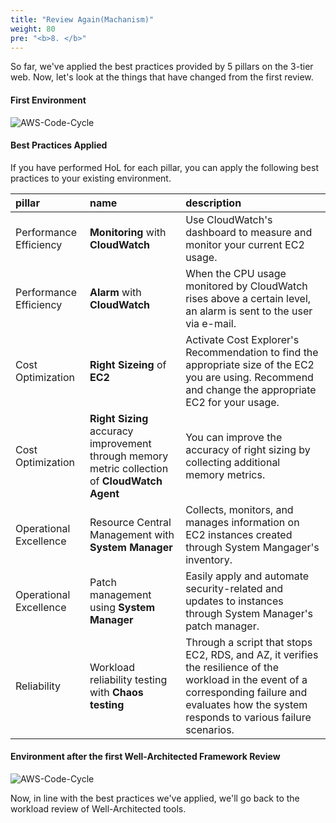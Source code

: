 ```yaml
---
title: "Review Again(Machanism)"
weight: 80
pre: "<b>8. </b>"
---
```


So far, we've applied the best practices provided by 5 pillars on the 3-tier web.
Now, let's look at the things that have changed from the first review.

#### First Environment
![AWS-Code-Cycle](/images/war/awswellarchitected.svg)

#### Best Practices Applied
If you have performed HoL for each pillar, you can apply the following best practices to your existing environment.

| pillar| name | description|
|:---|:---|:---|
|Performance Efficiency| **Monitoring** with **CloudWatch** | Use CloudWatch's dashboard to measure and monitor your current EC2 usage. |
|Performance Efficiency| **Alarm** with **CloudWatch** | When the CPU usage monitored by CloudWatch rises above a certain level, an alarm is sent to the user via e-mail.| 
|Cost Optimization| **Right Sizeing** of **EC2** | Activate Cost Explorer's Recommendation to find the appropriate size of the EC2 you are using. Recommend and change the appropriate EC2 for your usage.|
|Cost Optimization| **Right Sizing** accuracy improvement through memory metric collection of **CloudWatch Agent**  | You can improve the accuracy of right sizing by collecting additional memory metrics.|
|Operational Excellence| Resource Central Management with **System Manager** | Collects, monitors, and manages information on EC2 instances created through System Mangager's inventory. | 
|Operational Excellence| Patch management using **System Manager** | Easily apply and automate security-related and updates to instances through System Manager's patch manager. | 
|Reliability| Workload reliability testing with **Chaos testing** | Through a script that stops EC2, RDS, and AZ, it verifies the resilience of the workload in the event of a corresponding failure and evaluates how the system responds to various failure scenarios. | 

#### Environment after the first Well-Architected Framework Review
![AWS-Code-Cycle](/images/war/awswellarchitected-after2.svg)


Now, in line with the best practices we've applied, we'll go back to the workload review of Well-Architected tools.